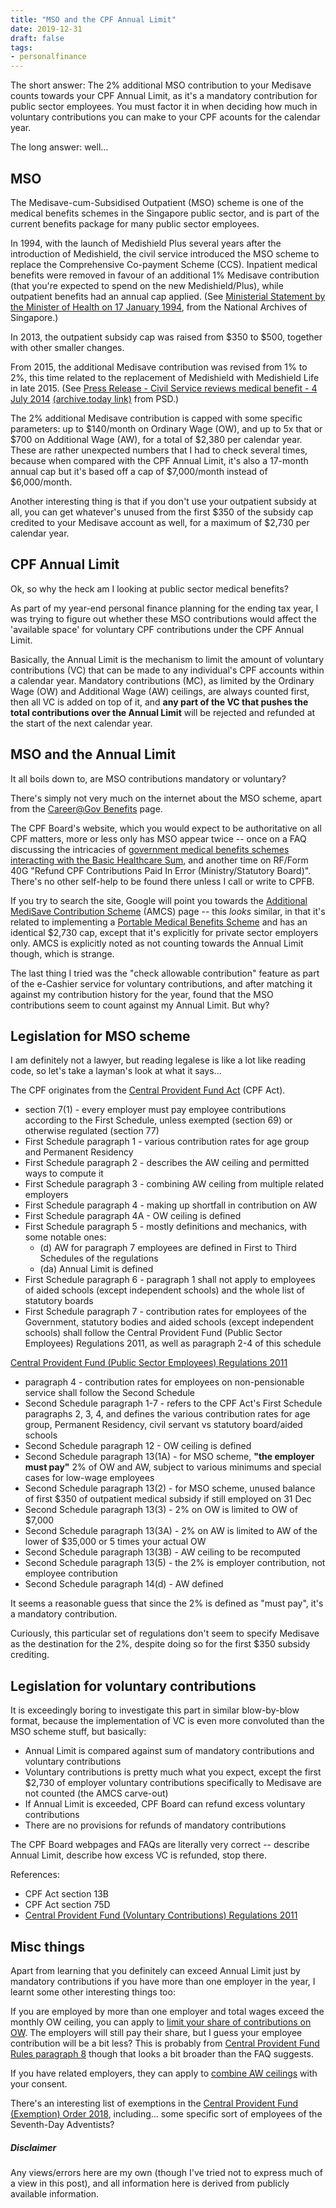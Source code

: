 ```yaml
---
title: "MSO and the CPF Annual Limit"
date: 2019-12-31
draft: false
tags:
- personalfinance
---
```


The short answer: 
The 2% additional MSO contribution to your Medisave counts towards your CPF Annual Limit, as it's a mandatory contribution for public sector employees.
You must factor it in when deciding how much in voluntary contributions you can make to your CPF acounts for the calendar year.

The long answer: well...

## MSO

The Medisave-cum-Subsidised Outpatient (MSO) scheme is one of the medical benefits schemes in the Singapore public sector, and is part of the current benefits package for many public sector employees.

In 1994, with the launch of Medishield Plus several years after the introduction of Medishield, the civil service introduced the MSO scheme to replace the Comprehensive Co-payment Scheme (CCS).
Inpatient medical benefits were removed in favour of an additional 1% Medisave contribution (that you're expected to spend on the new Medishield/Plus), while outpatient benefits had an annual cap applied.
(See [Ministerial Statement by the Minister of Health on 17 January 1994](https://www.nas.gov.sg/archivesonline/data/pdfdoc/yybg19940117s.pdf), from the National Archives of Singapore.)

In 2013, the outpatient subsidy cap was raised from $350 to $500, together with other smaller changes.

From 2015, the additional Medisave contribution was revised from 1% to 2%, this time related to the replacement of Medishield with Medishield Life in late 2015.
(See [Press Release - Civil Service reviews medical benefit - 4 July 2014](https://www.psd.gov.sg/press-room/press-releases/press-release---civil-service-reviews-medical-benefit) [(archive.today link)](http://archive.today/SNBoy) from PSD.)

The 2% additional Medisave contribution is capped with some specific parameters: up to $140/month on Ordinary Wage (OW), and up to 5x that or $700 on Additional Wage (AW), for a total of $2,380 per calendar year.
These are rather unexpected numbers that I had to check several times, because when compared with the CPF Annual Limit, it's also a 17-month annual cap but it's based off a cap of $7,000/month instead of $6,000/month.

Another interesting thing is that if you don't use your outpatient subsidy at all, you can get whatever's unused from the first $350 of the subsidy cap credited to your Medisave account as well, for a maximum of $2,730 per calendar year.

## CPF Annual Limit

Ok, so why the heck am I looking at public sector medical benefits?

As part of my year-end personal finance planning for the ending tax year, I was trying to figure out whether these MSO contributions would affect the 'available space' for voluntary CPF contributions under the CPF Annual Limit.

Basically, the Annual Limit is the mechanism to limit the amount of voluntary contributions (VC) that can be made to any individual's CPF accounts within a calendar year.
Mandatory contributions (MC), as limited by the Ordinary Wage (OW) and Additional Wage (AW) ceilings, are always counted first, then all VC is added on top of it, and **any part of the VC that pushes the total contributions over the Annual Limit** will be rejected and refunded at the start of the next calendar year.

## MSO and the Annual Limit

It all boils down to, are MSO contributions mandatory or voluntary?

There's simply not very much on the internet about the MSO scheme, apart from the [Career@Gov Benefits](https://www.careers.gov.sg/build-your-career/career-toolkit/benefits) page.

The CPF Board's website, which you would expect to be authoritative on all CPF matters, more or less only has MSO appear twice -- once on a FAQ discussing the intricacies of [government medical benefits schemes interacting with the Basic Healthcare Sum](https://www.cpf.gov.sg/members/FAQ/schemes/healthcare/medisave/FAQDetails?category=healthcare&group=MediSave&ajfaqid=2276958&folderid=12917), and another time on RF/Form 40G "Refund CPF Contributions Paid In Error (Ministry/Statutory Board)". 
There's no other self-help to be found there unless I call or write to CPFB.

If you try to search the site, Google will point you towards the [Additional MediSave Contribution Scheme](https://www.cpf.gov.sg/Employers/EmployerGuides/employer-guides/paying-cpf-contributions/voluntary-contributions-for-your-employees) (AMCS) page -- this _looks_ similar, in that it's related to implementing a [Portable Medical Benefits Scheme](https://www.mom.gov.sg/employment-practices/schemes-for-employers-and-employees/portable-medical-benefits) and has an identical $2,730 cap, except that it's explicitly for private sector employers only.
AMCS is explicitly noted as not counting towards the Annual Limit though, which is strange.

The last thing I tried was the "check allowable contribution" feature as part of the e-Cashier service for voluntary contributions, and after matching it against my contribution history for the year, found that the MSO contributions seem to count against my Annual Limit.
But why?

## Legislation for MSO scheme

I am definitely not a lawyer, but reading legalese is like a lot like reading code, so let's take a layman's look at what it says...

The CPF originates from the [Central Provident Fund Act](https://sso.agc.gov.sg/Act/CPFA1953?ValidDate=20191201) (CPF Act).

- section 7(1) - every employer must pay employee contributions according to the First Schedule, unless exempted (section 69) or otherwise regulated (section 77)
- First Schedule paragraph 1 - various contribution rates for age group and Permanent Residency
- First Schedule paragraph 2 - describes the AW ceiling and permitted ways to compute it
- First Schedule paragraph 3 - combining AW ceiling from multiple related employers
- First Schedule paragraph 4 - making up shortfall in contribution on AW
- First Schedule paragraph 4A - OW ceiling is defined
- First Schedule paragraph 5 - mostly definitions and mechanics, with some notable ones:
    - (d) AW for paragraph 7 employees are defined in First to Third Schedules of the regulations
    - (da) Annual Limit is defined
- First Schedule paragraph 6 - paragraph 1 shall not apply to employees of aided schools (except independent schools) and the whole list of statutory boards
- First Schedule paragraph 7 - contribution rates for employees of the Government, statutory bodies and aided schools (except independent schools) shall follow the Central Provident Fund (Public Sector Employees) Regulations 2011, as well as paragraph 2-4 of this schedule

[Central Provident Fund (Public Sector Employees) Regulations 2011](https://sso.agc.gov.sg/SL/CPFA1953-S106-2011?DocDate=20190509&ValidDate=20190510)

- paragraph 4 - contribution rates for employees on non-pensionable service shall follow the Second Schedule
- Second Schedule paragraph 1-7 - refers to the CPF Act's First Schedule paragraphs 2, 3, 4, and defines the various contribution rates for age group, Permanent Residency, civil servant vs statutory board/aided schools
- Second Schedule paragraph 12 - OW ceiling is defined
- Second Schedule paragraph 13(1A) - for MSO scheme, **"the employer must pay"** 2% of OW and AW, subject to various minimums and special cases for low-wage employees
- Second Schedule paragraph 13(2) - for MSO scheme, unused balance of first $350 of outpatient medical subsidy if still employed on 31 Dec
- Second Schedule paragraph 13(3) - 2% on OW is limited to OW of $7,000
- Second Schedule paragraph 13(3A) - 2% on AW is limited to AW of the lower of $35,000 or 5 times your actual OW
- Second Schedule paragraph 13(3B) - AW ceiling to be recomputed
- Second Schedule paragraph 13(5) - the 2% is employer contribution, not employee contribution
- Second Schedule paragraph 14(d) - AW defined

It seems a reasonable guess that since the 2% is defined as "must pay", it's a mandatory contribution.

Curiously, this particular set of regulations don't seem to specify Medisave as the destination for the 2%, despite doing so for the first $350 subsidy crediting.

## Legislation for voluntary contributions

It is exceedingly boring to investigate this part in similar blow-by-blow format, because the implementation of VC is even more convoluted than the MSO scheme stuff, but basically:

- Annual Limit is compared against sum of mandatory contributions and voluntary contributions
- Voluntary contributions is pretty much what you expect, except the first $2,730 of employer voluntary contributions specifically to Medisave are not counted (the AMCS carve-out)
- If Annual Limit is exceeded, CPF Board can refund excess voluntary contributions
- There are no provisions for refunds of mandatory contributions

The CPF Board webpages and FAQs are literally very correct -- describe Annual Limit, describe how excess VC is refunded, stop there.

References:

- CPF Act section 13B
- CPF Act section 75D
- [Central Provident Fund (Voluntary Contributions) Regulations 2011](https://sso.agc.gov.sg/SL/CPFA1953-S731-2011?DocDate=20191230&ValidDate=20191201)

## Misc things

Apart from learning that you definitely can exceed Annual Limit just by mandatory contributions if you have more than one employer in the year, I learnt some other interesting things too:

If you are employed by more than one employer and total wages exceed the monthly OW ceiling, you can apply to [limit your share of contributions on OW](https://www.cpf.gov.sg/members/FAQ/schemes/other-matters/cpf-contribution-for-employees/FAQDetails?category=other+matters&group=CPF+Contribution+for+Employees&ajfaqid=2295959&folderid=18087).
The employers will still pay their share, but I guess your employee contribution will be a bit less? 
This is probably from [Central Provident Fund Rules paragraph 8](https://sso.agc.gov.sg/SL/CPFA1953-R3?DocDate=20161220&ValidDate=20170101#pr8-) though that looks a bit broader than the FAQ suggests.

If you have related employers, they can apply to [combine AW ceilings](https://www.cpf.gov.sg/employers/FAQ/employer-guides/Hiring-Employees/CPF-Contributions-for-your-Employees/FAQDetails?category=Hiring%20Employees&group=CPF%20Contributions%20for%20your%20Employees&folderid=14230&ajfaqid=2201720) with your consent.

There's an interesting list of exemptions in the [Central Provident Fund (Exemption) Order 2018](https://sso.agc.gov.sg/SL/CPFA1953-S61-2018?DocDate=20180202&ValidDate=20191201), including... some specific sort of employees of the Seventh-Day Adventists?

##### Disclaimer

Any views/errors here are my own (though I've tried not to express much of a view in this post), and all information here is derived from publicly available information.

